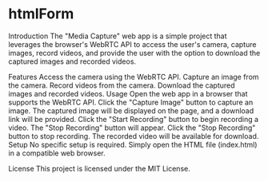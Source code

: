 # htmlForm
Introduction
The "Media Capture" web app is a simple project that leverages the browser's WebRTC API to access the user's camera, capture images, record videos, and provide the user with the option to download the captured images and recorded videos.

Features
Access the camera using the WebRTC API.
Capture an image from the camera.
Record videos from the camera.
Download the captured images and recorded videos.
Usage
Open the web app in a browser that supports the WebRTC API.
Click the "Capture Image" button to capture an image. The captured image will be displayed on the page, and a download link will be provided.
Click the "Start Recording" button to begin recording a video. The "Stop Recording" button will appear.
Click the "Stop Recording" button to stop recording. The recorded video will be available for download.
Setup
No specific setup is required. Simply open the HTML file (index.html) in a compatible web browser.

License
This project is licensed under the MIT License.